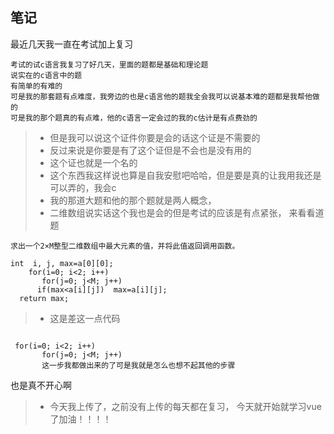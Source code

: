## 笔记
最近几天我一直在考试加上复习
```
考试的试c语言我复习了好几天，里面的题都是基础和理论题
说实在的c语言中的题
有简单的有难的
可是我的那套题有点难度，我旁边的也是c语言他的题我全会我可以说基本难的题都是我帮他做的
可是我的那个题真的有点难，他的c语言一定会过的我的c估计是有点费劲的
```
> * 但是我可以说这个证件你要是会的话这个证是不需要的
> * 反过来说是你要是有了这个证但是不会也是没有用的
> * 这个证也就是一个名的
> * 这个东西我这样说也算是自我安慰吧哈哈，但是要是真的让我用我还是可以弄的，我会c
> * 我的那道大题和他的那个题就是两人概念，
> * 二维数组说实话这个我也是会的但是考试的应该是有点紧张，
来看看道题
```
求出一个2×M整型二维数组中最大元素的值，并将此值返回调用函数。

int  i, j, max=a[0][0];
    for(i=0; i<2; i++)
       for(j=0; j<M; j++)
      if(max<a[i][j])  max=a[i][j];
  return max;
```

> * 这是差这一点代码
```

 for(i=0; i<2; i++)
       for(j=0; j<M; j++)
       这一步我都做出来的了可是我就是怎么也想不起其他的步骤
```
也是真不开心啊


> * 今天我上传了，之前没有上传的每天都在复习，
今天就开始就学习vue了加油！！！！

